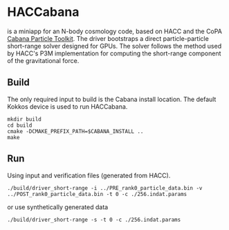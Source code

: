 # HACCabana
is a miniapp for an N-body cosmology code, based on HACC and the CoPA [Cabana Particle Toolkit](https://github.com/ECP-copa/Cabana). The driver bootstraps a direct particle-particle short-range solver designed for GPUs. The solver follows the method used by HACC's P3M implementation for computing the short-range component of the gravitational force.

## Build
The only required input to build is the Cabana install location. The default Kokkos device is used to run HACCabana.
```
mkdir build
cd build
cmake -DCMAKE_PREFIX_PATH=$CABANA_INSTALL ..
make
```

## Run
Using input and verification files (generated from HACC).

``./build/driver_short-range -i ../PRE_rank0_particle_data.bin -v ../POST_rank0_particle_data.bin -t 0 -c ./256.indat.params``

or use synthetically generated data

``./build/driver_short-range -s -t 0 -c ./256.indat.params``
